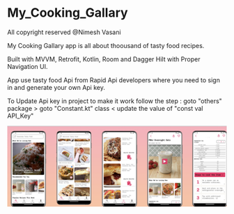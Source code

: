 # My_Cooking_Gallary

All copyright reserved @Nimesh Vasani 

My Cooking Gallary app is all about thoousand of tasty food recipes.

Built with MVVM, Retrofit, Kotlin, Room and Dagger Hilt with Proper Navigation UI.

App use tasty food Api from Rapid Api developers where you need to sign in and generate your own Api key.

To Update Api key in project to make it work follow the step : goto "others" package > goto "Constant.kt" class < update the value of "const val API_Key"

![alt text](https://github.com/NimeshVasani/My_Cooking_Gallary/blob/main/snapshots/final_snap_shot.png)
